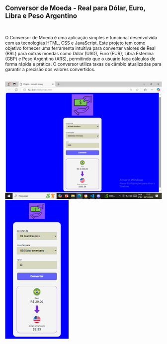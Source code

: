 <H2>Conversor de Moeda - Real para Dólar, Euro, Libra e Peso Argentino</H2>
<BR>
<P>O Conversor de Moeda é uma aplicação simples e funcional desenvolvida com as tecnologias HTML, CSS e JavaScript. Este projeto tem como objetivo fornecer uma ferramenta intuitiva para converter valores de Real (BRL) para outras moedas como Dólar (USD), Euro (EUR), Libra Esterlina (GBP) e Peso Argentino (ARS), permitindo que o usuário faça cálculos de forma rápida e prática. O conversor utiliza taxas de câmbio atualizadas para garantir a precisão dos valores convertidos.</P>
<br>
<img src="https://github.com/Gildo33/Conversor-de-Moedas/blob/main/assets/Captura%20de%20Tela%20(7).png?raw=true">
<br>
<img src="https://github.com/Gildo33/Conversor-de-Moedas/blob/main/assets/Conversor%20de%20moedas%20responsivo.png?raw=true">
